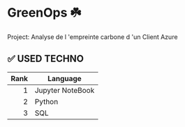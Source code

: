# GreenOps ☘️
Project:  Analyse de  l 'empreinte carbone d 'un Client Azure


## ✅ USED TECHNO

| Rank | Language |
|-----:|---------------|
|     1|Jupyter NoteBook        |
|     2|Python         |
|     3|  SQL          |
